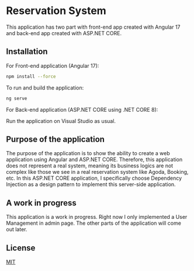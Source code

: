 # Reservation System
This application has two part with front-end app created with Angular 17 and back-end app created with ASP.NET CORE.

## Installation
For Front-end application (Angular 17):

```bash
npm install --force
```

To run and build the application:
```bash
ng serve
```

For Back-end application (ASP.NET CORE using .NET CORE 8):

Run the application on Visual Studio as usual.

## Purpose of the application
The purpose of the application is to show the ability to create a web application using Angular and ASP.NET CORE. 
Therefore, this application does not represent a real system, meaning its business logics are not complex like those we see in a real reservation system like Agoda, Booking, etc.
In this ASP.NET CORE application, I specifically choose Dependency Injection as a design pattern to implement this server-side application.

## A work in progress
This application is a work in progress. Right now I only implemented a User Management in admin page. The other parts of the application will come out later.

## License

[MIT](https://choosealicense.com/licenses/mit/)

